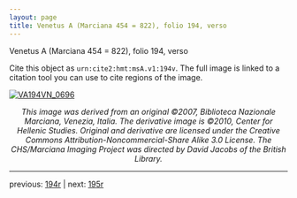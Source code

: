 ```yaml
---
layout: page
title: Venetus A (Marciana 454 = 822), folio 194, verso
---
```


Venetus A (Marciana 454 = 822), folio 194, verso

Cite this object as `urn:cite2:hmt:msA.v1:194v`.  The full image is linked to a citation tool you can use to cite regions of the image.

[![VA194VN_0696](http://www.homermultitext.org/iipsrv?IIIF=/project/homer/pyramidal/deepzoom/hmt/vaimg/2017a/VA194VN_0696.tif/full/800,/0/default.jpg)](http://www.homermultitext.org/ict2/?urn=urn:cite2:hmt:vaimg.2017a:VA194VN_0696) 

<p style="text-align: center; font-style: italic;">This image was derived from an original ©2007, Biblioteca Nazionale Marciana, Venezia, Italia. The derivative image is ©2010, Center for Hellenic Studies. Original and derivative are licensed under the Creative Commons Attribution-Noncommercial-Share Alike 3.0 License. The CHS/Marciana Imaging Project was directed by David Jacobs of the British Library.</p>

---

previous: [194r](../194r/) | next: [195r](../195r/)